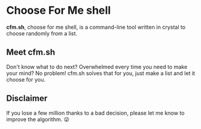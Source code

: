 # Choose For Me shell
**cfm.sh**, choose for me shell, is a command-line tool written in crystal to choose randomly from a list.

## Meet cfm.sh
Don't know what to do next? Overwhelmed every time you need to make your mind? No problem! cfm.sh solves that for you, just make a list and let it choose for you.

## Disclaimer
If you lose a few million thanks to a bad decision, please let me know to improve the algorithm. :stuck_out_tongue_winking_eye:
